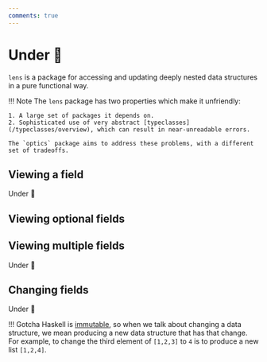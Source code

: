 ```yaml
---
comments: true
---
```


# Under :construction:

`lens` is a package for accessing and updating deeply nested data structures in a pure functional way.

!!! Note
    The `lens` package has two properties which make it unfriendly:

    1. A large set of packages it depends on.
    2. Sophisticated use of very abstract [typeclasses](/typeclasses/overview), which can result in near-unreadable errors.

    The `optics` package aims to address these problems, with a different set of tradeoffs.


## Viewing a field

Under :construction:



## Viewing optional fields

## Viewing multiple fields
Under :construction:

## Changing fields

Under :construction:

!!! Gotcha
    Haskell is [immutable](/thinkingfunctionally/immutability), so when we talk about changing a data structure, we mean producing a new data structure that has that change. For example, to change the third element of `[1,2,3]` to `4` is to produce a new list `[1,2,4]`.